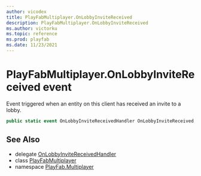 ```yaml
---
author: vicodex
title: PlayFabMultiplayer.OnLobbyInviteReceived
description: PlayFabMultiplayer.OnLobbyInviteReceived
ms.author: victorku
ms.topic: reference
ms.prod: playfab
ms.date: 11/23/2021
---
```


# PlayFabMultiplayer.OnLobbyInviteReceived event

Event triggered when an entity on this client has received an invite to a lobby.

```csharp
public static event OnLobbyInviteReceivedHandler OnLobbyInviteReceived;
```

## See Also

* delegate [OnLobbyInviteReceivedHandler](../PlayFabMultiplayer.OnLobbyInviteReceivedHandler.md)
* class [PlayFabMultiplayer](../PlayFabMultiplayer.md)
* namespace [PlayFab.Multiplayer](../../PlayFabMultiplayerSDK.md)

